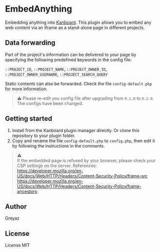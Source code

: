 # EmbedAnything
Embedding anything into [Kanboard](https://github.com/kanboard/kanboard). This plugin allows you to embed any web content via an iframe as a stand-alone page in different projects.

## Data forwarding
Part of the project's information can be delivered to your page by specifying the following predefined keywords in the config file: 

`::PROJECT_ID`, `::PROJECT_NAME`, `::PROJECT_OWNER_ID`, `::PROJECT_OWNER_USERNAME`, `::PROJECT_SEARCH_QUERY` 

Static contents can also be forwarded. Check the file `config-default.php` for more information.

> ⚠️ Please re-edit you config file after upgrading from `0.1.0` to `0.2.0`. The configs have been changed.

## Getting started
1. Install from the Kanboard plugin manager directly. Or clone this repository to your plugin folder.
2. Copy and rename the file `config-default.php` to `config.php`, then edit it by following the instructions in the comments.

> ⚠️   
> If the embedded page is refused by your browser, please check your CSP settings on the server. References:   
> https://developer.mozilla.org/en-US/docs/Web/HTTP/Headers/Content-Security-Policy/frame-src   
> https://developer.mozilla.org/en-US/docs/Web/HTTP/Headers/Content-Security-Policy/frame-ancestors



## Author
Greyaz

## License
License MIT
